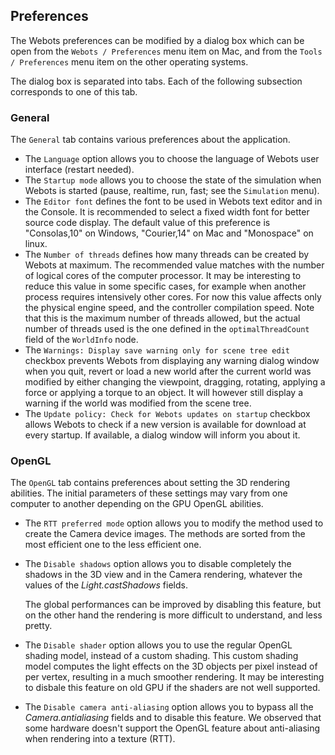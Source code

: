 ## Preferences

The Webots preferences can be modified by a dialog box which can be open from
the `Webots / Preferences` menu item on Mac, and from the `Tools / Preferences`
menu item on the other operating systems.

The dialog box is separated into tabs. Each of the following subsection
corresponds to one of this tab.

### General

The `General` tab contains various preferences about the application.

- The `Language` option allows you to choose the language of Webots user interface
(restart needed).
- The `Startup mode` allows you to choose the state of the simulation when Webots
is started (pause, realtime, run, fast; see the `Simulation` menu).
- The `Editor font` defines the font to be used in Webots text editor and in the
Console. It is recommended to select a fixed width font for better source code
display. The default value of this preference is "Consolas,10" on Windows,
"Courier,14" on Mac and "Monospace" on linux.
- The `Number of threads` defines how many threads can be created by Webots at
maximum. The recommended value matches with the number of logical cores of the
computer processor. It may be interesting to reduce this value in some specific
cases, for example when another process requires intensively other cores. For
now this value affects only the physical engine speed, and the controller
compilation speed. Note that this is the maximum number of threads allowed, but
the actual number of threads used is the one defined in the `optimalThreadCount`
field of the `WorldInfo` node.
- The `Warnings: Display save warning only for scene tree edit` checkbox prevents Webots from displaying any warning dialog window when you quit, revert or load a new world after the current world was modified by either changing the viewpoint, dragging, rotating, applying a force or applying a torque to an object. It will however still display a warning if the world was modified from the scene tree.
- The `Update policy: Check for Webots updates on startup` checkbox allows Webots to check if a new version is available for download at every startup. If available, a dialog window will inform you about it.

### OpenGL

The `OpenGL` tab contains preferences about setting the 3D rendering abilities.
The initial parameters of these settings may vary from one computer to another
depending on the GPU OpenGL abilities.

- The `RTT preferred mode` option allows you to modify the method used to create
the Camera device images. The methods are sorted from the most efficient one to
the less efficient one.

- The `Disable shadows` option allows you to disable completely the shadows in the
3D view and in the Camera rendering, whatever the values of the
*Light.castShadows* fields.

    The global performances can be improved by disabling this feature, but on the
    other hand the rendering is more difficult to understand, and less pretty.

- The `Disable shader` option allows you to use the regular OpenGL shading model,
instead of a custom shading. This custom shading model computes the light
effects on the 3D objects per pixel instead of per vertex, resulting in a much
smoother rendering. It may be interesting to disbale this feature on old GPU if
the shaders are not well supported.

- The `Disable camera anti-aliasing` option allows you to bypass all the
*Camera.antialiasing* fields and to disable this feature. We observed that some
hardware doesn't support the OpenGL feature about anti-aliasing when rendering
into a texture (RTT).
